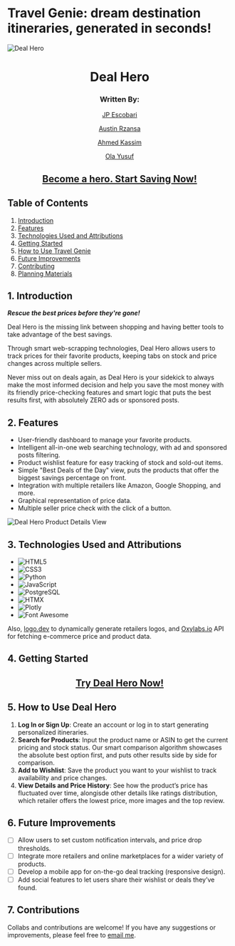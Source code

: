 # Travel Genie: dream destination itineraries, generated in seconds!

![Deal Hero](https://i.imgur.com/rOf6ilh.jpeg)

<h1 style="text-align: center;">Deal Hero</h1>

<h3 align="center">Written By:</h3>
<p align="center"><a href="https://www.linkedin.com/in/juanpabloescobari">JP Escobari</a></p>
<p align="center"><a href="https://www.linkedin.com/in/austin-rzansa/">Austin Rzansa</a></p>
<p align="center"><a href="https://www.linkedin.com/in/ahmed-kassim-425502323/">Ahmed Kassim</a></p>
<p align="center"><a href="https://www.linkedin.com/in/ola-yusuf-091094226/">Ola Yusuf</a></p>

<h2 align="center"><strong><a href="https://deal-hero-d0917147526d.herokuapp.com/">Become a hero. Start Saving Now!</a></strong></h2>

## Table of Contents

1. [Introduction](#1-introduction)
2. [Features](#2-features)
3. [Technologies Used and Attributions](#3-technologies-used)
4. [Getting Started](#4-getting-started)
5. [How to Use Travel Genie](#5-how-to-use-travel-genie)
6. [Future Improvements](#6-future-improvements)
7. [Contributing](#7-contributing)
8. [Planning Materials](#8-planning-materials)

## 1. Introduction

***Rescue the best prices before they're gone!***

Deal Hero is the missing link between shopping and having better tools to take advantage of the best savings.

Through smart web-scrapping technologies, Deal Hero allows users to track prices for their favorite products, keeping tabs on stock and price changes across multiple sellers.

Never miss out on deals again, as Deal Hero is your sidekick to always make the most informed decision and help you save the most money with its friendly price-checking features and smart logic that puts the best results first, with absolutely ZERO ads or sponsored posts.

## 2. Features

- User-friendly dashboard to manage your favorite products.
- Intelligent all-in-one web searching technology, with ad and sponsored posts filtering.
- Product wishlist feature for easy tracking of stock and sold-out items.
- Simple "Best Deals of the Day" view, puts the products that offer the biggest savings percentage on front.
- Integration with multiple retailers like Amazon, Google Shopping, and more.
- Graphical representation of price data.
- Multiple seller price check with the click of a button.

![Deal Hero Product Details View](https://i.imgur.com/9ovr0ae.jpeg)

## 3. Technologies Used and Attributions

- ![HTML5](https://img.shields.io/badge/HTML5-E34F26?style=for-the-badge&logo=html5&logoColor=white)
- ![CSS3](https://img.shields.io/badge/CSS3-1572B6?style=for-the-badge&logo=css3&logoColor=white)
- ![Python](https://img.shields.io/badge/Python-FFD43B?style=for-the-badge&logo=python&logoColor=blue)
- ![JavaScript](https://img.shields.io/badge/JavaScript-323330?style=for-the-badge&logo=javascript&logoColor=F7DF1E)
- ![PostgreSQL](https://img.shields.io/badge/PostgreSQL-316192?style=for-the-badge&logo=postgresql&logoColor=white)
- ![HTMX](https://img.shields.io/badge/%3C/%3E%20htmx-3D72D7?style=for-the-badge&logo=mysl&logoColor=white)
- ![Plotly](https://img.shields.io/badge/Plotly-239120?style=for-the-badge&logo=plotly&logoColor=white)
- ![Font Awesome](https://img.shields.io/badge/Font_Awesome-339AF0?style=for-the-badge&logo=fontawesome&logoColor=white)

Also, <a href="https://logo.dev/">logo.dev</a> to dynamically generate retailers logos,
and <a href="https://www.oxylabs.io/">Oxylabs.io</a> API for fetching e-commerce price and product data.

## 4. Getting Started

<h2 align="center"><strong><a href="https://deal-hero-d0917147526d.herokuapp.com/">Try Deal Hero Now!</a></strong></h2>

## 5. How to Use Deal Hero

1. **Log In or Sign Up**: Create an account or log in to start generating personalized itineraries.
2. **Search for Products**:  Input the product name or ASIN to get the current pricing and stock status. Our smart comparison algorithm showcases the absolute best option first, and puts other results side by side for comparison.
3. **Add to Wishlist**: Save the product you want to your wishlist to track availability and price changes.
4. **View Details and Price History**: See how the product’s price has fluctuated over time, alongisde other details like ratings distribution, which retailer offers the lowest price, more images and the top review.

## 6. Future Improvements

- [ ] Allow users to set custom notification intervals, and price drop thresholds.
- [ ] Integrate more retailers and online marketplaces for a wider variety of products.
- [ ] Develop a mobile app for on-the-go deal tracking (responsive design).
- [ ] Add social features to let users share their wishlist or deals they’ve found.

## 7. Contributions

Collabs and contributions are welcome! If you have any suggestions or improvements, please feel free to <a href='mailto:jpe911@gmail.com'>email me</a>.
